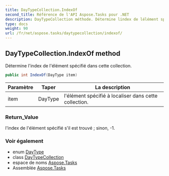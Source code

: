 ```yaml
---
title: DayTypeCollection.IndexOf
second_title: Référence de l'API Aspose.Tasks pour .NET
description: DayTypeCollection méthode. Détermine lindex de lélément spécifié dans cette collection.
type: docs
weight: 90
url: /fr/net/aspose.tasks/daytypecollection/indexof/
---
```

## DayTypeCollection.IndexOf method

Détermine l'index de l'élément spécifié dans cette collection.

```csharp
public int IndexOf(DayType item)
```

| Paramètre | Taper | La description |
| --- | --- | --- |
| item | DayType | l'élément spécifié à localiser dans cette collection. |

### Return_Value

l'index de l'élément spécifié s'il est trouvé ; sinon, -1.

### Voir également

* enum [DayType](../../daytype/)
* class [DayTypeCollection](../)
* espace de noms [Aspose.Tasks](../../daytypecollection/)
* Assemblée [Aspose.Tasks](../../../)


